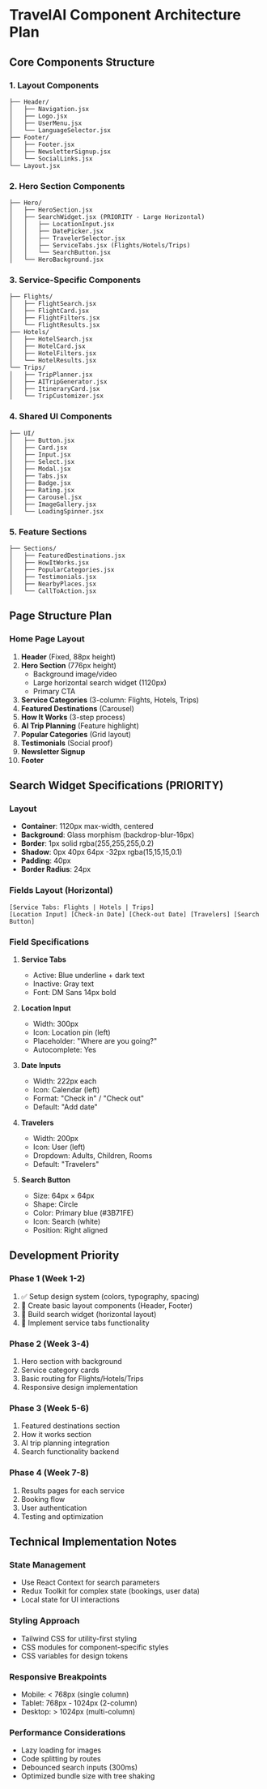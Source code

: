 # TravelAI Component Architecture Plan

## Core Components Structure

### 1. Layout Components
```
├── Header/
│   ├── Navigation.jsx
│   ├── Logo.jsx
│   ├── UserMenu.jsx
│   └── LanguageSelector.jsx
├── Footer/
│   ├── Footer.jsx
│   ├── NewsletterSignup.jsx
│   └── SocialLinks.jsx
└── Layout.jsx
```

### 2. Hero Section Components
```
├── Hero/
│   ├── HeroSection.jsx
│   ├── SearchWidget.jsx (PRIORITY - Large Horizontal)
│   │   ├── LocationInput.jsx
│   │   ├── DatePicker.jsx
│   │   ├── TravelerSelector.jsx
│   │   ├── ServiceTabs.jsx (Flights/Hotels/Trips)
│   │   └── SearchButton.jsx
│   └── HeroBackground.jsx
```

### 3. Service-Specific Components
```
├── Flights/
│   ├── FlightSearch.jsx
│   ├── FlightCard.jsx
│   ├── FlightFilters.jsx
│   └── FlightResults.jsx
├── Hotels/
│   ├── HotelSearch.jsx
│   ├── HotelCard.jsx
│   ├── HotelFilters.jsx
│   └── HotelResults.jsx
└── Trips/
│   ├── TripPlanner.jsx
│   ├── AITripGenerator.jsx
│   ├── ItineraryCard.jsx
│   └── TripCustomizer.jsx
```

### 4. Shared UI Components
```
├── UI/
│   ├── Button.jsx
│   ├── Card.jsx
│   ├── Input.jsx
│   ├── Select.jsx
│   ├── Modal.jsx
│   ├── Tabs.jsx
│   ├── Badge.jsx
│   ├── Rating.jsx
│   ├── Carousel.jsx
│   ├── ImageGallery.jsx
│   └── LoadingSpinner.jsx
```

### 5. Feature Sections
```
├── Sections/
│   ├── FeaturedDestinations.jsx
│   ├── HowItWorks.jsx
│   ├── PopularCategories.jsx
│   ├── Testimonials.jsx
│   ├── NearbyPlaces.jsx
│   └── CallToAction.jsx
```

## Page Structure Plan

### Home Page Layout
1. **Header** (Fixed, 88px height)
2. **Hero Section** (776px height)
   - Background image/video
   - Large horizontal search widget (1120px)
   - Primary CTA
3. **Service Categories** (3-column: Flights, Hotels, Trips)
4. **Featured Destinations** (Carousel)
5. **How It Works** (3-step process)
6. **AI Trip Planning** (Feature highlight)
7. **Popular Categories** (Grid layout)
8. **Testimonials** (Social proof)
9. **Newsletter Signup**
10. **Footer**

## Search Widget Specifications (PRIORITY)

### Layout
- **Container**: 1120px max-width, centered
- **Background**: Glass morphism (backdrop-blur-16px)
- **Border**: 1px solid rgba(255,255,255,0.2)
- **Shadow**: 0px 40px 64px -32px rgba(15,15,15,0.1)
- **Padding**: 40px
- **Border Radius**: 24px

### Fields Layout (Horizontal)
```
[Service Tabs: Flights | Hotels | Trips]
[Location Input] [Check-in Date] [Check-out Date] [Travelers] [Search Button]
```

### Field Specifications
1. **Service Tabs**
   - Active: Blue underline + dark text
   - Inactive: Gray text
   - Font: DM Sans 14px bold

2. **Location Input**
   - Width: 300px
   - Icon: Location pin (left)
   - Placeholder: "Where are you going?"
   - Autocomplete: Yes

3. **Date Inputs**
   - Width: 222px each
   - Icon: Calendar (left)
   - Format: "Check in" / "Check out"
   - Default: "Add date"

4. **Travelers**
   - Width: 200px
   - Icon: User (left)
   - Dropdown: Adults, Children, Rooms
   - Default: "Travelers"

5. **Search Button**
   - Size: 64px × 64px
   - Shape: Circle
   - Color: Primary blue (#3B71FE)
   - Icon: Search (white)
   - Position: Right aligned

## Development Priority

### Phase 1 (Week 1-2)
1. ✅ Setup design system (colors, typography, spacing)
2. 🔄 Create basic layout components (Header, Footer)
3. 🔄 Build search widget (horizontal layout)
4. 🔄 Implement service tabs functionality

### Phase 2 (Week 3-4)
1. Hero section with background
2. Service category cards
3. Basic routing for Flights/Hotels/Trips
4. Responsive design implementation

### Phase 3 (Week 5-6)
1. Featured destinations section
2. How it works section
3. AI trip planning integration
4. Search functionality backend

### Phase 4 (Week 7-8)
1. Results pages for each service
2. Booking flow
3. User authentication
4. Testing and optimization

## Technical Implementation Notes

### State Management
- Use React Context for search parameters
- Redux Toolkit for complex state (bookings, user data)
- Local state for UI interactions

### Styling Approach
- Tailwind CSS for utility-first styling
- CSS modules for component-specific styles
- CSS variables for design tokens

### Responsive Breakpoints
- Mobile: < 768px (single column)
- Tablet: 768px - 1024px (2-column)
- Desktop: > 1024px (multi-column)

### Performance Considerations
- Lazy loading for images
- Code splitting by routes
- Debounced search inputs (300ms)
- Optimized bundle size with tree shaking